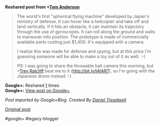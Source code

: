 <!--
date: '2011-10-25'
published: true
slug: 2011-10-world-first-flying-machine-developed-by
time_to_read: 5
title: The world&#39;s first &quot;spherical flying machine&quot; developed by Japan&#39;s...
-->

  
  
**Reshared post from +[Tom Anderson](https://plus.google.com/112063946124358686266)**  
> The world's first "spherical flying machine" developed by Japan's ministry of defense. It can hover like a helicopter and take off and land vertically. If it hits an obstacle, it can maintain its trajectory through the use of gyroscopes. It can roll along the ground and walls to maneuver into position. The prototype is made of commercially available parts costing just $1,400. It's equipped with a camera.   
>   
> I realize this was made for defense and spying, but at this price I'm guessing someone will be able to make a toy out of it as well. :-)  
>   
> PS: I was going to share the throwable ball camera this morning, but +[Trey Ratcliff](https://plus.google.com/105237212888595777019) beat me to it (<http://bit.ly/t4tAR7>), so I'm going with the Japanese drone instead :-)

**Google+:** Reshared [1](https://plus.google.com/103392016560023386646/posts/UFXSqxrirwy) times  
 **Google+:** [View post on Google+](https://plus.google.com/103392016560023386646/posts/UFXSqxrirwy)

  
  
*Post imported by Google+Blog. Created By [Daniel Treadwell](http://minimali.se/).*

[Original post](https://ysfk.blogspot.com/2011/10/world-first-flying-machine-developed-by.html)

#google+ #legacy-blogger 